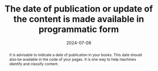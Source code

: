 ---
title: The date of publication or update of the content is made available in programmatic form
abstract: It is advisable to indicate a date of publication in your books. This date should also be available in the code of your pages. It is one way to help machines identify and classify content.
categories:
  - Identification
agrege: O4224-E069
opquast: 4 224
indiceebook: "69"
description: Rule  069
before: "068"
weight: "069"
after: "070"
actif: "1"
layout: rules
date: 2024-07-08
tags:
  - Readability
  - Trust
  - Sort and Ranking
objectif:
  - Provide a publication date to read and index tools
  - Increase ranking by reading and classification engines
Meo:
  - Use date metadata for publication date
  - Use dcterms:modified metadata to indicate the date of the last modification made to the file
Controle:
  - Check the presence and accuracy of the metadata 'dc:date'
  - Check the presence and relevance of the metadata 'dcterms:modified'
epubcheck: null
ace: null
humancheck: true
ReadiumGoToolkit: null
Source:
  - Opquast
Referentiel:
  - N/A
steps:
  - Crafting
comments:
  - 2024-07-22 Classification Change for Identification & Contact
---
